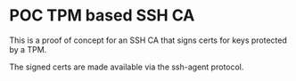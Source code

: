 # POC TPM based SSH CA

This is a proof of concept for an SSH CA that signs certs for keys protected by a TPM.

The signed certs are made available via the ssh-agent protocol.
